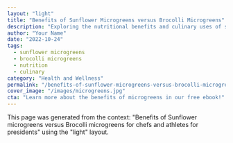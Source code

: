 ```yaml
---
layout: "light"
title: "Benefits of Sunflower Microgreens versus Brocolli Microgreens"
description: "Exploring the nutritional benefits and culinary uses of sunflower microgreens compared to brocolli microgreens for chefs, athletes, and presidents."
author: "Your Name"
date: "2022-10-24"
tags: 
  - sunflower microgreens
  - brocolli microgreens
  - nutrition
  - culinary
category: "Health and Wellness"
permalink: "/benefits-of-sunflower-microgreens-versus-brocolli-microgreens-for-chefs-and-athletes-for-presidents-light/"
cover_image: "/images/microgreens.jpg"
cta: "Learn more about the benefits of microgreens in our free ebook!"
---
```


This page was generated from the context: "Benefits of Sunflower microgreens versus Brocolli microgreens for chefs and athletes for presidents" using the "light" layout.